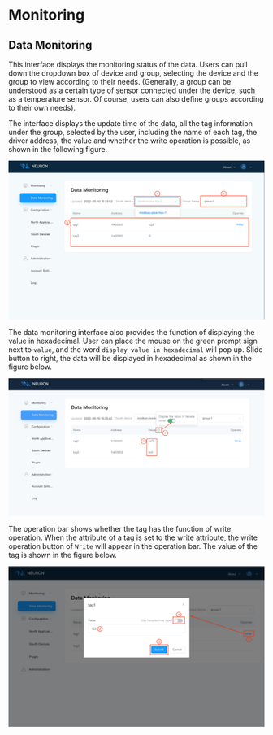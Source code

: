 # Monitoring

## Data Monitoring

This interface displays the monitoring status of the data. Users can pull down the dropdown box of device and group, selecting the device and the group to view according to their needs. (Generally, a group can be understood as a certain type of sensor connected under the device, such as a temperature sensor. Of course, users can also define groups according to their own needs).

The interface displays the update time of the data, all the tag information under the group, selected by the user, including the name of each tag, the driver address, the value and whether the write operation is possible, as shown in the following figure.

![data-monitoring](./assets-dashboard/data-monitoring.png)

The data monitoring interface also provides the function of displaying the value in hexadecimal. User can place the mouse on the green prompt sign next to `value`, and the word `display value in hexadecimal` will pop up. Slide button to right, the data will be displayed in hexadecimal as shown in the figure below.

![hex](./assets-dashboard/hex.png)

The operation bar shows whether the tag has the function of write operation. When the attribute of a tag is set to the write attribute, the write operation button of `Write` will appear in the operation bar. The value of the tag is shown in the figure below.

![write](./assets-dashboard/write.png)
